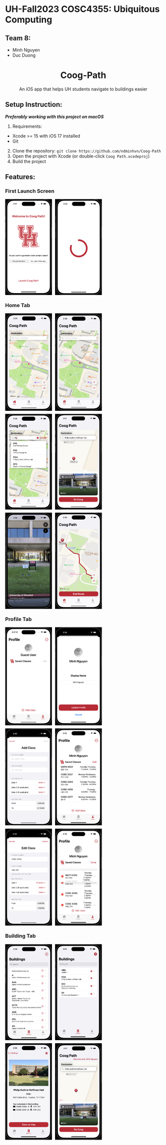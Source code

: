 # UH-Fall2023 COSC4355: Ubiquitous Computing

## Team 8:

- Minh Nguyen
- Duc Duong

<h1 align="center"> Coog-Path</h1>
<p align="center"> An iOS app that helps UH students navigate to buildings easier</p>

## Setup Instruction:

**_Preferably working with this project on macOS_**

1. Requirements:

- Xcode >= 15 with iOS 17 installed
- Git

2. Clone the repository: `git clone https://github.com/ndminhvn/Coog-Path`
3. Open the project with Xcode (or double-click `Coog Path.xcodeproj`)
4. Build the project

## Features:

### First Launch Screen

<div style="display: flex">
    <img src="screenshots/FirstLaunchScreen.png" alt="First Launch Screen" style="width: 30%; margin-right: 2%;">
    <img src="screenshots/LoadingScreen.png" alt="Loading Screen" style="width: 30%;">
</div>

### Home Tab

<div style="display: flex; margin-bottom: 2%">
    <img src="screenshots/HomeScreen.png" alt="Home Screen" style="width: 30%; margin-right: 2%;">
    <img src="screenshots/HomeScreen3D.png" alt="Home Screen 3D Map" style="width: 30%;">
</div>
<div style="display: flex; margin-bottom: 2%">
    <img src="screenshots/HomeScreenSearch.png" alt="Home Screen Search" style="width: 30%; margin-right: 2%;">
    <img src="screenshots/HomeScreenShowBuilding.png" alt="Home Screen 3D Map" style="width: 30%;">
</div>
<div style="display: flex; margin-bottom: 2%">
    <img src="screenshots/HomeScreenMapPreview.png" alt="Home Screen Map Preview" style="width: 30%; margin-right: 2%;">
    <img src="screenshots/HomeScreenShowRoute.png" alt="Home Screen Show Route" style="width: 30%;">
</div>

### Profile Tab

<div style="display: flex; margin-bottom: 2%">
    <img src="screenshots/ProfileScreen.png" alt="Profile Screen" style="width: 30%; margin-right: 2%;">
    <img src="screenshots/ProfileScreenEditName.png" alt="Profile Screen Edit Name" style="width: 30%;">
</div>
<div style="display: flex; margin-bottom: 2%">
    <img src="screenshots/ProfileScreenAddClass.png" alt="Profile Screen Add Class" style="width: 30%; margin-right: 2%;">
    <img src="screenshots/ProfileScreenClassList.png" alt="Profile Screen Class List" style="width: 30%;">
</div>
<div style="display: flex; margin-bottom: 2%">
    <img src="screenshots/ProfileScreenEditClass.png" alt="Profile Screen Edit Class" style="width: 30%; margin-right: 2%;">
    <img src="screenshots/ProfileScreenListMove.png" alt="Profile Screen List Move" style="width: 30%;">
</div>

### Building Tab

<div style="display: flex; margin-bottom: 2%">
    <img src="screenshots/BuildingScreen.png" alt="Building Screen" style="width: 30%; margin-right: 2%;">
    <img src="screenshots/BuildingScreenFavorites.png" alt="Building Screen Favorites" style="width: 30%;">
</div>
<div style="display: flex; margin-bottom: 2%">
    <img src="screenshots/BuildingDetailScreen.png" alt="Building Detail Screen" style="width: 30%; margin-right: 2%;">
    <img src="screenshots/BuildingDetailScreenShowOnMap.png" alt="Building Detail Screen Show On Map" style="width: 30%;">
</div>
